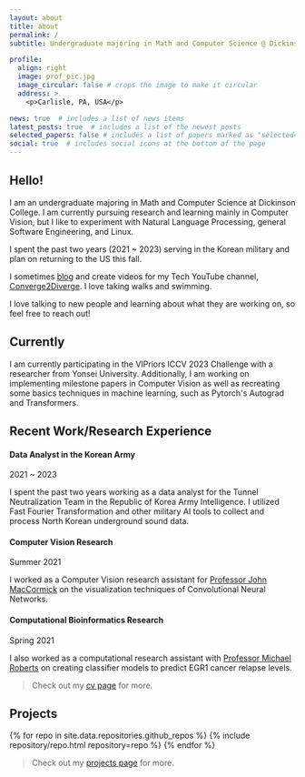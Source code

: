 ```yaml
---
layout: about
title: about
permalink: /
subtitle: Undergraduate majoring in Math and Computer Science @ Dickinson College.

profile:
  align: right
  image: prof_pic.jpg
  image_circular: false # crops the image to make it circular
  address: >
    <p>Carlisle, PA, USA</p>

news: true  # includes a list of news items
latest_posts: true  # includes a list of the newest posts
selected_papers: false # includes a list of papers marked as "selected={true}"
social: true  # includes social icons at the bottom of the page
---
```

## Hello!

I am an undergraduate majoring in Math and Computer Science at Dickinson College. I am currently pursuing research and learning mainly in Computer Vision, but I like to experiment with Natural Language Processing, general Software Engineering, and Linux.

I spent the past two years (2021 ~ 2023) serving in the Korean military and plan on returning to the US this fall.

I sometimes [blog](./blog/index.html) and create videos for my Tech YouTube channel, [Converge2Diverge](https://youtube.com/converge2diverge). I love taking walks and swimming.

I love talking to new people and learning about what they are working on, so feel free to reach out!

## Currently
I am currently participating in the VIPriors ICCV 2023 Challenge with a researcher from Yonsei University. Additionally, I am working on implementing milestone papers in Computer Vision as well as recreating some basics techniques in machine learning, such as Pytorch's Autograd and Transformers.

## Recent Work/Research Experience
#### Data Analyst in the Korean Army
2021 ~ 2023

I spent the past two years working as a data analyst for the Tunnel Neutralization Team in the Republic of Korea Army Intelligence. I utilized Fast Fourier Transformation and other military AI tools to collect and process North Korean underground sound data.

#### Computer Vision Research
Summer 2021

I worked as a Computer Vision research assistant for [Professor John MacCormick](https://www.dickinson.edu/johnmaccormick) on the visualization techniques of Convolutional Neural Networks.

#### Computational Bioinformatics Research
Spring 2021

I also worked as a computational research assistant with [Professor Michael Roberts](https://www.dickinson.edu/site/custom_scripts/dc_faculty_profile_index.php?fac=robertsm) on creating classifier models to predict EGR1 cancer relapse levels.

> Check out my [cv page](./cv) for more.

## Projects
<div class="repositories d-flex flex-wrap flex-md-row flex-column justify-content-between align-items-center">
  {% for repo in site.data.repositories.github_repos %}
    {% include repository/repo.html repository=repo %}
  {% endfor %}
</div>

> Check out my [projects page](./projects) for more.